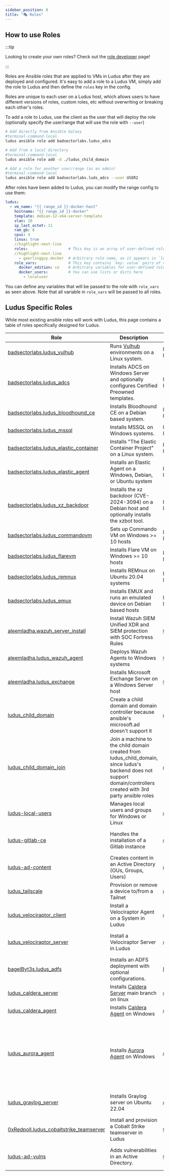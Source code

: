 ```yaml
---
sidebar_position: 8
title: "🎭 Roles"
---
```


## How to use Roles

:::tip

Looking to create your own roles? Check out the [role developer](./developers/ansible-roles.md) page!

:::

Roles are Ansible roles that are applied to VMs in Ludus after they are deployed and configured. It's easy to add a role to a Ludus VM, simply add the role to Ludus and then define the `roles` key in the config.

Roles are unique to each user on a Ludus host, which allows users to have different versions of roles, custom roles, etc without overwriting or breaking each other's roles.

To add a role to Ludus, use the client as the user that will deploy the role (optionally specify the user/range that will use the role with `--user`)

```bash
# Add directly from Ansible Galaxy
#terminal-command-local
ludus ansible role add badsectorlabs.ludus_adcs

# Add from a local directory
#terminal-command-local
ludus ansible role add -d ./ludus_child_domain

# Add a role for another user/range (as an admin)
#terminal-command-local
ludus ansible role add badsectorlabs.luds_adcs --user USER2
```

After roles have been added to Ludus, you can modify the range config to use them:

```yaml title="range-config.yml"
ludus:
  - vm_name: "{{ range_id }}-docker-host"
    hostname: "{{ range_id }}-docker"
    template: debian-12-x64-server-template
    vlan: 10
    ip_last_octet: 11
    ram_gb: 8
    cpus: 4
    linux: true
    //highlight-next-line
    roles:                  # This key is an array of user-defined roles that will be installed on this VM. Roles must exist on the Ludus server and can be installed with `ludus ansible role add`
    //highlight-next-line
      - geerlingguy.docker  # Arbitrary role name, as it appears in `ludus ansible roles list`
    role_vars:              # This key contains `key: value` pairs of variables that are passed to ALL user-defined roles.
      docker_edition: ce    # Arbitrary variables for user-defined roles. Do *not* use hyphens to prefix these variables, the role_vars key *must* be a dictionary!
      docker_users:         # You can use lists or dicts here
        - localuser
```

You can define any variables that will be passed to the role with `role_vars` as seen above. Note that all variable in `role_vars` will be passed to all roles.

## Ludus Specific Roles

While most existing ansible roles will work with Ludus, this page contains a table of roles specifically designed for Ludus.

| Role | Description | Author | Notes |
| ---- | ----------- | ------ | ----- |
| [badsectorlabs.ludus_vulhub](https://github.com/badsectorlabs/ludus_vulhub) | Runs [Vulhub](https://vulhub.org/) environments on a Linux system. | Bad Sector Labs | See [the env guide](./environment-guides/vulhub.md) |
| [badsectorlabs.ludus_adcs](https://github.com/badsectorlabs/ludus_adcs) | Installs ADCS on Windows Server and optionally configures Certified Preowned templates. | Bad Sector Labs | See [the env guide](./environment-guides/adcs.md) |
| [badsectorlabs.ludus_bloodhound_ce](https://github.com/badsectorlabs/ludus_bloodhound_ce) | Installs Bloodhound CE on a Debian based system. | Bad Sector Labs ||
| [badsectorlabs.ludus_mssql](https://github.com/badsectorlabs/ludus_mssql) | Installs MSSQL on Windows systems. | Bad Sector Labs ||
| [badsectorlabs.ludus_elastic_container](https://github.com/badsectorlabs/ludus_elastic_container) | Installs "The Elastic Container Project" on a Linux system. | Bad Sector Labs | See [the env guide](./environment-guides/elastic.md) |
| [badsectorlabs.ludus_elastic_agent](https://github.com/badsectorlabs/ludus_elastic_agent) | Installs an Elastic Agent on a Windows, Debian, or Ubuntu system | Bad Sector Labs | See [the env guide](./environment-guides/elastic.md) |
| [badsectorlabs.ludus_xz_backdoor](https://github.com/badsectorlabs/ludus_xz_backdoor) | Installs the xz backdoor (CVE-2024-3094) on a Debian host and optionally installs the xzbot tool. | Bad Sector Labs | See [the env guide](./environment-guides/malware-lab.md) |
| [badsectorlabs.ludus_commandovm](https://github.com/badsectorlabs/ludus_commandovm) | Sets up Commando VM on Windows >= 10 hosts | Bad Sector Labs | Available as a [template](https://gitlab.com/badsectorlabs/ludus/-/tree/main/templates/commando-vm?ref_type=heads) |
| [badsectorlabs.ludus_flarevm](https://github.com/badsectorlabs/ludus_flarevm) | Installs Flare VM on Windows >= 10 hosts | Bad Sector Labs | Available as a [template](https://gitlab.com/badsectorlabs/ludus/-/tree/main/templates/flare-vm?ref_type=heads) |
| [badsectorlabs.ludus_remnux](https://github.com/badsectorlabs/ludus_remnux) | Installs REMnux on Ubuntu 20.04 systems | Bad Sector Labs | Available as a [template](https://gitlab.com/badsectorlabs/ludus/-/tree/main/templates/remnux?ref_type=heads) |
| [badsectorlabs.ludus_emux](https://github.com/badsectorlabs/ludus_emux) | Installs EMUX and runs an emulated device on Debian based hosts | Bad Sector Labs | |
| [aleemladha.wazuh_server_install](https://github.com/aleemladha/wazuh_server_install) | Install Wazuh SIEM Unified XDR and SIEM protection with SOC Fortress Rules | [@LadhaAleem](https://twitter.com/LadhaAleem) ||
| [aleemladha.ludus_wazuh_agent](https://github.com/aleemladha/ludus_wazuh_agent) | Deploys Wazuh Agents to Windows systems | [@LadhaAleem](https://twitter.com/LadhaAleem) ||
| [aleemladha.ludus_exchange](https://github.com/aleemladha/ludus_exchange) | Installs Microsoft Exchange Server on a Windows Server host | [@LadhaAleem](https://twitter.com/LadhaAleem) ||
| [ludus_child_domain](https://github.com/ChoiSG/ludus_ansible_roles) | Create a child domain and domain controller because ansible's microsoft.ad doesn't support it | [@_choisec](https://twitter.com/_choisec) | Must install from directory |
| [ludus_child_domain_join](https://github.com/ChoiSG/ludus_ansible_roles) | Join a machine to the child domain created from ludus_child_domain, since ludus's backend does not support domain/controllers created with 3rd party ansible roles | [@_choisec](https://twitter.com/_choisec) | Must install from directory |
| [ludus-local-users](https://github.com/Cyblex-Consulting/ludus-local-users) | Manages local users and groups for Windows or Linux | [@tigrebleu](https://infosec.exchange/@tigrebleu) | Must install from directory |
| [ludus-gitlab-ce](https://github.com/Cyblex-Consulting/ludus-gitlab-ce) | Handles the installation of a Gitlab instance | [@tigrebleu](https://infosec.exchange/@tigrebleu) | Must install from directory |
| [ludus-ad-content](https://github.com/Cyblex-Consulting/ludus-ad-content) | Creates content in an Active Directory (OUs, Groups, Users) | [@tigrebleu](https://infosec.exchange/@tigrebleu) | Must install from directory |
| [ludus_tailscale](https://github.com/NocteDefensor/ludus_tailscale) | Provision or remove a device to/from a Tailnet | [@__Mastadon](https://x.com/__Mastadon) | |
| [ludus_velociraptor_client](https://github.com/fmurer/ludus_velociraptor_client) | Install a Velociraptor Agent on a System in Ludus | [@f_Murer](https://x.com/f_Murer) | Must install from directory |
| [ludus_velociraptor_server](https://github.com/fmurer/ludus_velociraptor_server) | Install a Velociraptor Server in Ludus | [@f_Murer](https://x.com/f_Murer) | Must install from directory |
| [bagelByt3s.ludus_adfs](https://github.com/bagelByt3s/ludus_adfs) | Installs an ADFS deployment with optional configurations. | [Beyviel David](https://github.com/bagelByt3s) | Must install from directory |
| [ludus_caldera_server](https://github.com/frack113/ludus_caldera_server) | Installs [Caldera Server](https://caldera.mitre.org/) main branch on linux | [@frack113](https://x.com/frack113) | |
| [ludus_caldera_agent](https://github.com/frack113/ludus_caldera_agent) | Installs [Caldera Agent](https://caldera.mitre.org/) on Windows | [@frack113](https://x.com/frack113) | |
| [ludus_aurora_agent](https://github.com/frack113/ludus_aurora_agent) | Installs [Aurora Agent](https://www.nextron-systems.com/aurora/) on Windows | [@frack113](https://x.com/frack113) | You must have a package and a valid license (edit the role before using) |
| [ludus_graylog_server](https://github.com/frack113/my-ludus-roles) | Installs Graylog server on Ubuntu 22.04 | [@frack113](https://x.com/frack113) | Must install from directory |
| [0xRedpoll.ludus_cobaltstrike_teamserver](https://github.com/0xRedpoll/ludus_cobaltstrike_teamserver) | Install and provision a Cobalt Strike teamserver in Ludus | [@0xRedpoll](https://github.com/0xRedpoll) ||
| [ludus-ad-vulns](https://github.com/Primusinterp/ludus-ad-vulns) | Adds vulnerabilities in an Active Directory. | [@Primusinterp](https://github.com/Primusinterp) | Must install from directory |